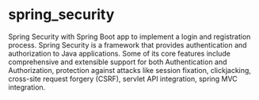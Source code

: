# spring_security
Spring Security with  Spring Boot app to implement a login and registration process. Spring Security is a framework that provides authentication and authorization to Java applications. Some of its core features include comprehensive and extensible support for both Authentication and Authorization, protection against attacks like session fixation, clickjacking, cross-site request forgery (CSRF), servlet API integration, spring MVC integration.
